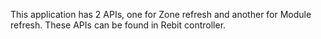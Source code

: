 This application has 2 APIs, one for Zone refresh and another for Module refresh. These APIs can be found in Rebit controller.
